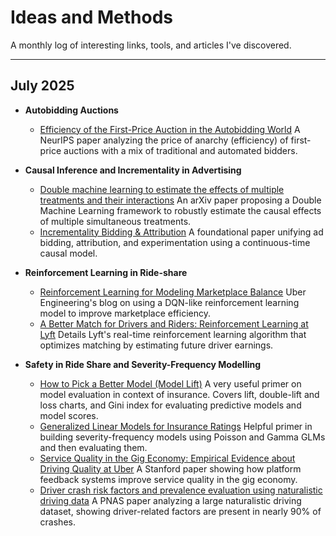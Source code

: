 # Ideas and Methods

A monthly log of interesting links, tools, and articles I've discovered.

---

## July 2025

- **Autobidding Auctions**
  - [Efficiency of the First-Price Auction in the Autobidding World](https://proceedings.neurips.cc/paper_files/paper/2024/hash/fb6279dab0e9282261e43113-Abstract-Conference.html)
    A NeurIPS paper analyzing the price of anarchy (efficiency) of first-price auctions with a mix of traditional and automated bidders.

- **Causal Inference and Incrementality in Advertising**
  - [Double machine learning to estimate the effects of multiple treatments and their interactions](https://arxiv.org/abs/2505.12617)
    An arXiv paper proposing a Double Machine Learning framework to robustly estimate the causal effects of multiple simultaneous treatments.
  - [Incrementality Bidding & Attribution](https://arxiv.org/abs/2208.12809)
    A foundational paper unifying ad bidding, attribution, and experimentation using a continuous-time causal model.

- **Reinforcement Learning in Ride-share**
  - [Reinforcement Learning for Modeling Marketplace Balance](https://www.uber.com/blog/reinforcement-learning-for-modeling-marketplace-balance/)
    Uber Engineering's blog on using a DQN-like reinforcement learning model to improve marketplace efficiency.
  - [A Better Match for Drivers and Riders: Reinforcement Learning at Lyft](https://pubsonline.informs.org/doi/10.1287/inte.2023.0083)
    Details Lyft's real-time reinforcement learning algorithm that optimizes matching by estimating future driver earnings.

- **Safety in Ride Share and Severity-Frequency Modelling**
  - [How to Pick a Better Model (Model Lift)](https://www.casact.org/sites/default/files/presentation/rpm_2016_presentations_pm-lm-4.pdf)
    A very useful primer on model evaluation in context of insurance. Covers lift, double-lift and loss charts, and Gini index for evaluating predictive models and model scores.
  - [Generalized Linear Models for Insurance Ratings]( https://www.casact.org/sites/default/files/2021-01/05-Goldburd-Khare-Tevet.pdf)
    Helpful primer in building severity-frequency models using Poisson and Gamma GLMs and then evaluating them.
  - [Service Quality in the Gig Economy: Empirical Evidence about Driving Quality at Uber](https://www.gsb.stanford.edu/faculty-research/working-papers/service-quality-gig-economy-empirical-evidence-about-driving)
    A Stanford paper showing how platform feedback systems improve service quality in the gig economy.
  - [Driver crash risk factors and prevalence evaluation using naturalistic driving data](https://doi.org/10.1073/pnas.1513271113)
    A PNAS paper analyzing a large naturalistic driving dataset, showing driver-related factors are present in nearly 90% of crashes.
    



